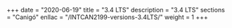 +++
date        = "2020-06-19"
title       = "3.4 LTS"
description = "3.4 LTS"
sections    = "Canigó"
enllac		= "/INTCAN2199-versions-3.4LTS/"
weight		= 1
+++
